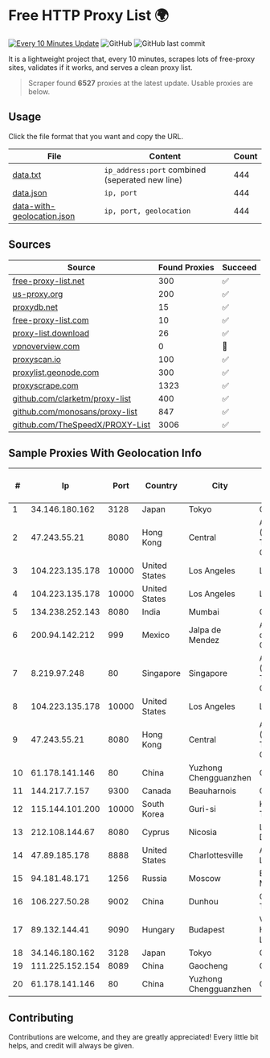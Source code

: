
# Free HTTP Proxy List 🌍

[![Every 10 Minutes Update](https://github.com/mertguvencli/http-proxy-list/actions/workflows/main.yml/badge.svg?branch=main)](https://github.com/mertguvencli/http-proxy-list/actions/workflows/main.yml)
![GitHub](https://img.shields.io/github/license/mertguvencli/http-proxy-list)
![GitHub last commit](https://img.shields.io/github/last-commit/mertguvencli/http-proxy-list)

It is a lightweight project that, every 10 minutes, scrapes lots of free-proxy sites, validates if it works, and serves a clean proxy list.


> Scraper found **6527** proxies at the latest update. Usable proxies are below.

## Usage

Click the file format that you want and copy the URL.


|File|Content|Count|
|----|-------|-----|
|[data.txt](https://raw.githubusercontent.com/mertguvencli/http-proxy-list/main/proxy-list/data.txt)|`ip_address:port` combined (seperated new line)|444|
|[data.json](https://raw.githubusercontent.com/mertguvencli/http-proxy-list/main/proxy-list/data.json)|`ip, port`|444|
|[data-with-geolocation.json](https://raw.githubusercontent.com/mertguvencli/http-proxy-list/main/proxy-list/data-with-geolocation.json)|`ip, port, geolocation`|444|

## Sources

|Source|Found Proxies|Succeed|
|------|-------------|-------|
|[free-proxy-list.net](https://free-proxy-list.net)|300|✅|
|[us-proxy.org](https://www.us-proxy.org)|200|✅|
|[proxydb.net](http://proxydb.net)|15|✅|
|[free-proxy-list.com](https://free-proxy-list.com/?page=&port=&type%5B%5D=http&type%5B%5D=https&up_time=0&search=Search)|10|✅|
|[proxy-list.download](https://www.proxy-list.download/HTTP)|26|✅|
|[vpnoverview.com](https://vpnoverview.com/privacy/anonymous-browsing/free-proxy-servers)|0|🚫|
|[proxyscan.io](https://www.proxyscan.io)|100|✅|
|[proxylist.geonode.com](https://proxylist.geonode.com/api/proxy-list?limit=300&page=1&sort_by=lastChecked&sort_type=desc&protocols=http,https)|300|✅|
|[proxyscrape.com](https://api.proxyscrape.com/v2/?request=displayproxies&protocol=http&timeout=10000&country=all&ssl=all&anonymity=all)|1323|✅|
|[github.com/clarketm/proxy-list](https://raw.githubusercontent.com/clarketm/proxy-list/master/proxy-list-raw.txt)|400|✅|
|[github.com/monosans/proxy-list](https://raw.githubusercontent.com/monosans/proxy-list/main/proxies/http.txt)|847|✅|
|[github.com/TheSpeedX/PROXY-List](https://raw.githubusercontent.com/TheSpeedX/PROXY-List/master/http.txt)|3006|✅|


## Sample Proxies With Geolocation Info

|#|Ip|Port|Country|City|Internet Service Provider|
|-|--|----|-------|----|-------------------------|
|1|34.146.180.162|3128|Japan|Tokyo|Google LLC|
|2|47.243.55.21|8080|Hong Kong|Central|Alibaba (US) Technology Co., Ltd.|
|3|104.223.135.178|10000|United States|Los Angeles|LayerHost|
|4|104.223.135.178|10000|United States|Los Angeles|LayerHost|
|5|134.238.252.143|8080|India|Mumbai|Google LLC|
|6|200.94.142.212|999|Mexico|Jalpa de Mendez|Alestra, S. de R.L. de C.V.|
|7|8.219.97.248|80|Singapore|Singapore|Alibaba (US) Technology Co., Ltd.|
|8|104.223.135.178|10000|United States|Los Angeles|LayerHost|
|9|47.243.55.21|8080|Hong Kong|Central|Alibaba (US) Technology Co., Ltd.|
|10|61.178.141.146|80|China|Yuzhong Chengguanzhen|Chinanet|
|11|144.217.7.157|9300|Canada|Beauharnois|OVH SAS|
|12|115.144.101.200|10000|South Korea|Guri-si|Korea Telecom|
|13|212.108.144.67|8080|Cyprus|Nicosia|Lifecell Digital LTD|
|14|47.89.185.178|8888|United States|Charlottesville|Alibaba.com LLC|
|15|94.181.48.171|1256|Russia|Moscow|Enforta-MSK|
|16|106.227.50.28|9002|China|Dunhou|China Telecom|
|17|89.132.144.41|9090|Hungary|Budapest|Vodafone Hungary Ltd.|
|18|34.146.180.162|3128|Japan|Tokyo|Google LLC|
|19|111.225.152.154|8089|China|Gaocheng|Chinanet|
|20|61.178.141.146|80|China|Yuzhong Chengguanzhen|Chinanet|



## Contributing

Contributions are welcome, and they are greatly appreciated! Every
little bit helps, and credit will always be given.

